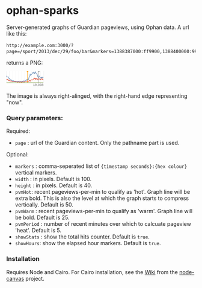 ophan-sparks
============

Server-generated graphs of Guardian pageviews, using Ophan data. A url like this:
```
http://example.com:3000/?page=/sport/2013/dec/29/foo/bar&markers=1388387000:ff9900,1388400000:999999
```
returns a PNG:

![example](./example.png)

The image is always right-alinged, with the right-hand edge representing "now". 

### Query parameters:

Required:
* `page` : url of the Guardian content. Only the pathname part is used.

Optional:
* `markers` : comma-seperated list of `{timestamp seconds}:{hex colour}` vertical markers.
* `width` : in pixels. Default is 100.
* `height` : in pixels. Default is 40.
* `pvmHot`: recent pageviews-per-min to qualify as 'hot'. Graph line will be extra bold. This is also the level at which the graph starts to compress vertically. Default is 50.
* `pvmWarm` : recent pageviews-per-min to qualify as 'warm'. Graph line will be bold. Default is 25.
* `pvmPeriod` : number of recent minutes over which to calcuate pageview 'heat'. Default is 5.
* `showStats` : show the total hits counter. Default is `true`.
* `showHours`:  show the elapsed hour markers. Default is `true`.


### Installation

Requires Node and Cairo. For Cairo installation, see the [Wiki](https://github.com/LearnBoost/node-canvas/wiki/_pages) from the [node-canvas](https://github.com/LearnBoost/node-canvas) project.
